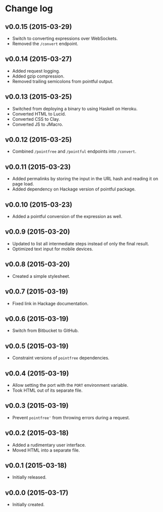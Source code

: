 # Change log

## v0.0.15 (2015-03-29)

-   Switch to converting expressions over WebSockets.
-   Removed the `/convert` endpoint.

## v0.0.14 (2015-03-27)

-   Added request logging.
-   Added gzip compression.
-   Removed trailing semicolons from pointful output.

## v0.0.13 (2015-03-25)

-   Switched from deploying a binary to using Haskell on Heroku.
-   Converted HTML to Lucid.
-   Converted CSS to Clay.
-   Converted JS to JMacro.

## v0.0.12 (2015-03-25)

-   Combined `/pointfree` and `/pointful` endpoints into `/convert`.

## v0.0.11 (2015-03-23)

-   Added permalinks by storing the input in the URL hash and reading it on
    page load.
-   Added dependency on Hackage version of pointful package.

## v0.0.10 (2015-03-23)

-   Added a pointful conversion of the expression as well.

## v0.0.9 (2015-03-20)

-   Updated to list all intermediate steps instead of only the final result.
-   Optimized text input for mobile devices.

## v0.0.8 (2015-03-20)

-   Created a simple stylesheet.

## v0.0.7 (2015-03-19)

-   Fixed link in Hackage documentation.

## v0.0.6 (2015-03-19)

-   Switch from Bitbucket to GitHub.

## v0.0.5 (2015-03-19)

-   Constraint versions of `pointfree` dependencies.

## v0.0.4 (2015-03-19)

-   Allow setting the port with the `PORT` environment variable.
-   Took HTML out of its separate file.

## v0.0.3 (2015-03-19)

-   Prevent `pointfree'` from throwing errors during a request.

## v0.0.2 (2015-03-18)

-   Added a rudimentary user interface.
-   Moved HTML into a separate file.

## v0.0.1 (2015-03-18)

-   Initially released.

## v0.0.0 (2015-03-17)

-   Initially created.
